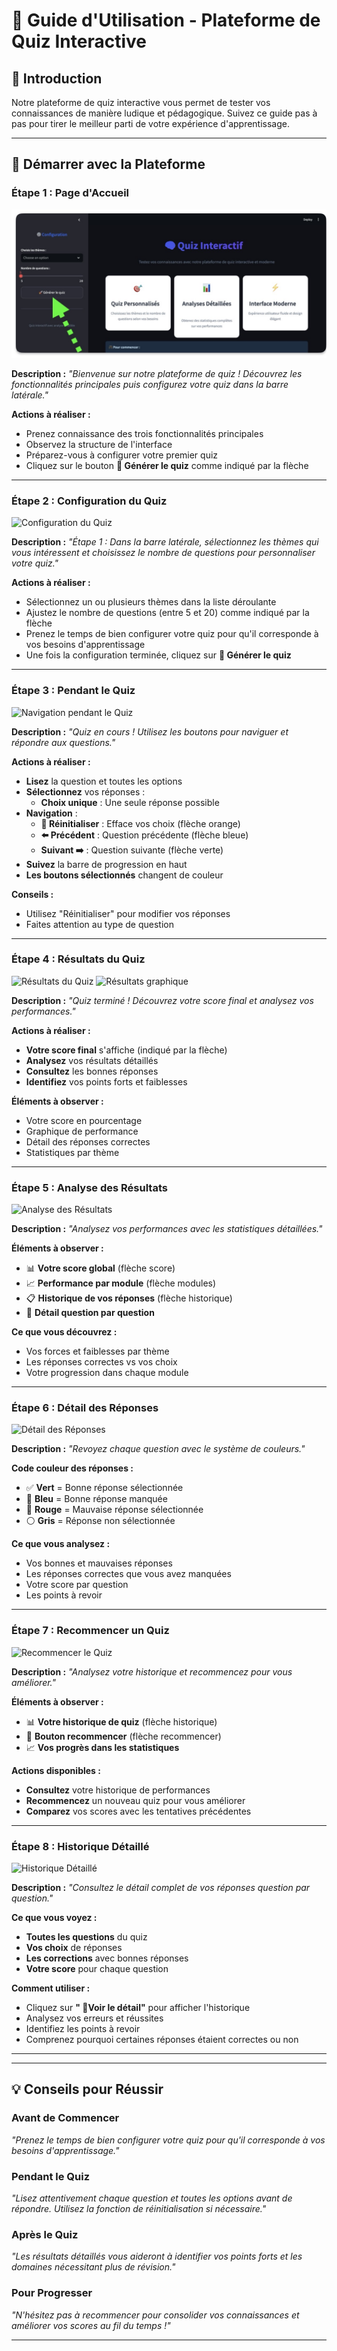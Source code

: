 
# 🎯 Guide d'Utilisation - Plateforme de Quiz Interactive

## 📖 Introduction

Notre plateforme de quiz interactive vous permet de tester vos connaissances de manière ludique et pédagogique. Suivez ce guide pas à pas pour tirer le meilleur parti de votre expérience d'apprentissage.

---

## 🚀 Démarrer avec la Plateforme

### Étape 1 : Page d'Accueil
![Page d'Accueil](oop_project/images/etape1.jpg)

**Description :** 
*"Bienvenue sur notre plateforme de quiz ! Découvrez les fonctionnalités principales puis configurez votre quiz dans la barre latérale."*

**Actions à réaliser :**
- Prenez connaissance des trois fonctionnalités principales
- Observez la structure de l'interface  
- Préparez-vous à configurer votre premier quiz
- Cliquez sur le bouton **🚀 Générer le quiz** comme indiqué par la flèche

---

### Étape 2 : Configuration du Quiz
![Configuration du Quiz](./images/etape2.jpg)

**Description :** 
*"Étape 1 : Dans la barre latérale, sélectionnez les thèmes qui vous intéressent et choisissez le nombre de questions pour personnaliser votre quiz."*

**Actions à réaliser :**
- Sélectionnez un ou plusieurs thèmes dans la liste déroulante
- Ajustez le nombre de questions (entre 5 et 20) comme indiqué par la flèche
- Prenez le temps de bien configurer votre quiz pour qu'il corresponde à vos besoins d'apprentissage
- Une fois la configuration terminée, cliquez sur **🚀 Générer le quiz**
---




### Étape 3 : Pendant le Quiz
![Navigation pendant le Quiz](./images/etape3.jpg)

**Description :** 
*"Quiz en cours ! Utilisez les boutons pour naviguer et répondre aux questions."*

**Actions à réaliser :**
- **Lisez** la question et toutes les options
- **Sélectionnez** vos réponses :
  -  **Choix unique** : Une seule réponse possible
- **Navigation** :
  - **🔄 Réinitialiser** : Efface vos choix (flèche orange)
  - **⬅️ Précédent** : Question précédente (flèche bleue)  
  - **Suivant ➡️** : Question suivante (flèche verte)
- **Suivez** la barre de progression en haut
- **Les boutons sélectionnés** changent de couleur

**Conseils :**
- Utilisez "Réinitialiser" pour modifier vos réponses
- Faites attention au type de question
---




### Étape 4 : Résultats du Quiz
![Résultats du Quiz](./images/etape4.jpg)
![Résultats graphique](./images/etape5.jpg)


**Description :** 
*"Quiz terminé ! Découvrez votre score final et analysez vos performances."*

**Actions à réaliser :**
- **Votre score final** s'affiche (indiqué par la flèche)
- **Analysez** vos résultats détaillés
- **Consultez** les bonnes réponses
- **Identifiez** vos points forts et faiblesses

**Éléments à observer :**
-  Votre score en pourcentage
-  Graphique de performance
- Détail des réponses correctes
-  Statistiques par thème

---

### Étape 5 : Analyse des Résultats
![Analyse des Résultats](./images/etape6.jpg)

**Description :** 
*"Analysez vos performances avec les statistiques détaillées."*

**Éléments à observer :**
- 📊 **Votre score global** (flèche score)
- 📈 **Performance par module** (flèche modules)
- 📋 **Historique de vos réponses** (flèche historique)
- 🎯 **Détail question par question**

**Ce que vous découvrez :**
- Vos forces et faiblesses par thème
- Les réponses correctes vs vos choix
- Votre progression dans chaque module

---

### Étape 6 : Détail des Réponses
![Détail des Réponses](./images/etape7.jpg)

**Description :** 
*"Revoyez chaque question avec le système de couleurs."*

**Code couleur des réponses :**
- ✅ **Vert** = Bonne réponse sélectionnée
- 🔵 **Bleu** = Bonne réponse manquée  
- 🔴 **Rouge** = Mauvaise réponse sélectionnée
- ⚪ **Gris** = Réponse non sélectionnée

**Ce que vous analysez :**
- Vos bonnes et mauvaises réponses
- Les réponses correctes que vous avez manquées
- Votre score par question
- Les points à revoir
---

### Étape 7 : Recommencer un Quiz
![Recommencer le Quiz](./images/etape8.jpg)

**Description :** 
*"Analysez votre historique et recommencez pour vous améliorer."*

**Éléments à observer :**
- 📊 **Votre historique de quiz** (flèche historique)
- 🔄 **Bouton recommencer** (flèche recommencer)
- 📈 **Vos progrès dans les statistiques**

**Actions disponibles :**
- **Consultez** votre historique de performances
- **Recommencez** un nouveau quiz pour vous améliorer
- **Comparez** vos scores avec les tentatives précédentes
---

### Étape 8 : Historique Détaillé
![Historique Détaillé](./images/etape8.jpg)

**Description :** 
*"Consultez le détail complet de vos réponses question par question."*

**Ce que vous voyez :**
- **Toutes les questions** du quiz
- **Vos choix** de réponses
- **Les corrections** avec bonnes réponses
- **Votre score** pour chaque question

**Comment utiliser :**
- Cliquez sur **" 📖Voir le détail"** pour afficher l'historique
- Analysez vos erreurs et réussites
- Identifiez les points à revoir
- Comprenez pourquoi certaines réponses étaient correctes ou non
---


---

## 💡 Conseils pour Réussir

###  Avant de Commencer
*"Prenez le temps de bien configurer votre quiz pour qu'il corresponde à vos besoins d'apprentissage."*

###  Pendant le Quiz
*"Lisez attentivement chaque question et toutes les options avant de répondre. Utilisez la fonction de réinitialisation si nécessaire."*

###  Après le Quiz
*"Les résultats détaillés vous aideront à identifier vos points forts et les domaines nécessitant plus de révision."*

###  Pour Progresser
*"N'hésitez pas à recommencer pour consolider vos connaissances et améliorer vos scores au fil du temps !"*

---
